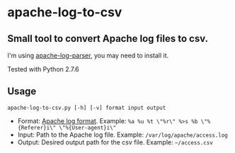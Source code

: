 # apache-log-to-csv

## Small tool to convert Apache log files to csv.

I'm using [apache-log-parser](https://github.com/rory/apache-log-parser), you may need to install it.

Tested with Python 2.7.6

## Usage

	apache-log-to-csv.py [-h] [-v] format input output
	
- Format: [Apache log format](http://httpd.apache.org/docs/2.2/logs.html). Example: ```%a %u %t \"%r\" %>s %b \"%{Referer}i\" \"%{User-agent}i\"```
- Input: Path to the Apache log file. Example: ```/var/log/apache/access.log``` 
- Output: Desired output path for the csv file. Example: ```~/access.csv``` 
